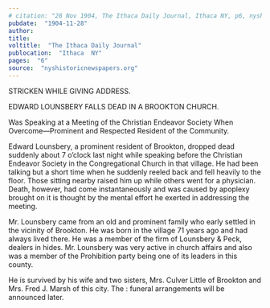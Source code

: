 ```yaml
---
# citation: "28 Nov 1904, The Ithaca Daily Journal, Ithaca NY, p6, nyshistoricnewspapers.org."
pubdate:  "1904-11-28"
author: 
title: 
voltitle:  "The Ithaca Daily Journal"
publocation:  "Ithaca  NY"
pages:  "6"
source:  "nyshistoricnewspapers.org"
---
```

STRICKEN WHILE GIVING ADDRESS.

EDWARD LOUNSBERY FALLS DEAD IN A BROOKTON CHURCH.

Was Speaking at a Meeting of the Christian Endeavor Society When Overcome—Prominent and Respected Resident of the Community.

Edward Lounsbery, a prominent resident of Brookton, dropped dead suddenly about 7 o’clock last night while speaking before the Christian Endeavor Society in the Congregational Church in that village. He had been talking but a short time when he suddenly reeled back and fell heavily to the floor. Those sitting nearby raised him up while others went for a physician. Death, however, had come instantaneously and was caused by apoplexy brought on it is thought by the mental effort he exerted in addressing the meeting. 

Mr. Lounsbery came from an old and prominent family who early settled in the vicinity of Brookton. He was born in the village 71 years ago and had always lived there. He was a member of the firm of Lounsbery & Peck, dealers in hides. Mr. Lounsbery was very active in church affairs and also was a member of the Prohibition party being one of its leaders in this county. 

He is survived by his wife and two sisters, Mrs. Culver Little of Brookton and Mrs. Fred J. Marsh of this city. The : funeral arrangements will be announced later.

